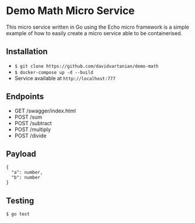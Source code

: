 # Demo Math Micro Service
This micro service written in Go using the Echo micro framework is a simple example of
how to easily create a micro service able to be containerised.

## Installation
* `$ git clone https://github.com/davidvartanian/demo-math`
* `$ docker-compose up -d --build`
* Service available at `http://localhost:777`

## Endpoints
* GET  /swagger/index.html
* POST /sum
* POST /subtract
* POST /multiply
* POST /divide

## Payload
```
{
  "a": number,
  "b": number
}
```

## Testing
`$ go test`